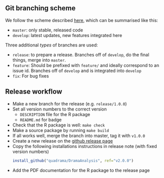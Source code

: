 ## Git branching scheme

We follow the scheme described [here](http://nvie.com/posts/a-successful-git-branching-model/), which can be summarised like this:

- `master`: only stable, released code
- `develop`: latest updates, new features integrated here

Three additional *types* of branches are used:

- `release`: to prepare a release. Branches off of `develop`, do the final things, merge into `master`.
- `feature`: Should be prefixed with `feature/` and ideally correspond to an issue id. Branches off of `develop` and is integrated into `develop`
- `fix`: For bug fixes

## Release workflow
- Make a new branch for the release (e.g. `release/1.0.0`)
- Set all version numbers to the correct version
  - `DESCRIPTION` file for the R package
  - `README.md` for badge
- Check that the R package is well: `make check`
- Make a source package by running `make build`
- If all works well, merge the branch into master, tag it with `v1.0.0`
- Create a new release on the [github release page](https://github.com/quadrama/DramaAnalysis/releases)
- Copy the following installations instructions in release note (with fixed version numbers)
  ```R
  install_github("quadrama/DramaAnalysis", ref="v2.0.0") 
  ```
- Add the PDF documentation for the R package to the release page
